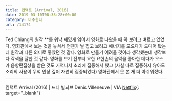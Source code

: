 ```yaml
---
title: 컨택트 (Arrival, 2016)
date: 2019-03-10T08:33:28+00:00
category: 마주한다
url: /14174
---
```


Ted Chiang의 원작 *<Story of Your Life>*를 워낙 재밌게 읽어서 영화로 나왔을 때 꼭 보려고 벼르고 있었다. 영화관에서 보는 것을 놓쳐서 언젠가 날 잡고 보려고 에너지를 모으다가 드디어 봤는데 원작과 다른 의미로 좋았던 것 같다. 영화로 만들기 어려울 것이라 생각했는데 생각보다 각색을 잘한 것 같다. 영화를 보기 전부터 요한 요한손의 음악을 좋아한 데다가 오스카 음향편집상을 받은 것도 기억나서 소리에 집중해서 봤고 (사실 따로 집중하지 않아도 소리의 사용이 무척 인상 깊어 자연히 집중되었다) 영화관에서 못 본 게 더 아쉬워졌다.

---

컨택트 Arrival (2016) |&nbsp;드니 빌뇌브 Denis Villeneuve&nbsp;| VIA [Netflix](http://netflix.com){: target="\_blank"}
